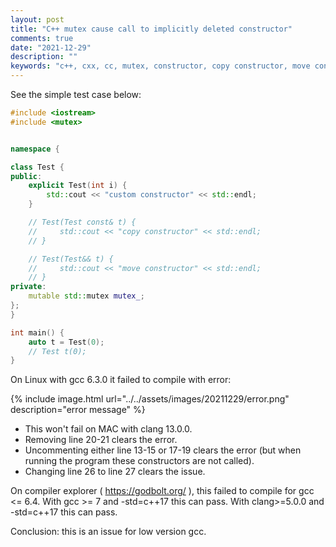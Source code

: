 ```yaml
---
layout: post
title: "C++ mutex cause call to implicitly deleted constructor"
comments: true
date: "2021-12-29"
description: ""
keywords: "c++, cxx, cc, mutex, constructor, copy constructor, move constructor, explicit, implicit"
---
```


See the simple test case below:

```c++
#include <iostream>
#include <mutex>


namespace {

class Test {
public:
    explicit Test(int i) {
        std::cout << "custom constructor" << std::endl;
    }

    // Test(Test const& t) {
    //     std::cout << "copy constructor" << std::endl;
    // }

    // Test(Test&& t) {
    //     std::cout << "move constructor" << std::endl;
    // }
private:
    mutable std::mutex mutex_;
};
}

int main() {
    auto t = Test(0);
    // Test t(0);
}
```

On Linux with gcc 6.3.0 it failed to compile with error:

{% include image.html url="../../assets/images/20211229/error.png" description="error message" %}

* This won't fail on MAC with clang 13.0.0.
* Removing line 20-21 clears the error.
* Uncommenting either line 13-15 or 17-19 clears the error (but when running the program these constructors are not called).
* Changing line 26 to line 27 clears the issue.

On compiler explorer ( https://godbolt.org/ ), this failed to compile for gcc <= 6.4.
With gcc >= 7 and -std=c++17 this can pass.
With clang>=5.0.0 and -std=c++17 this can pass.

Conclusion: this is an issue for low version gcc.